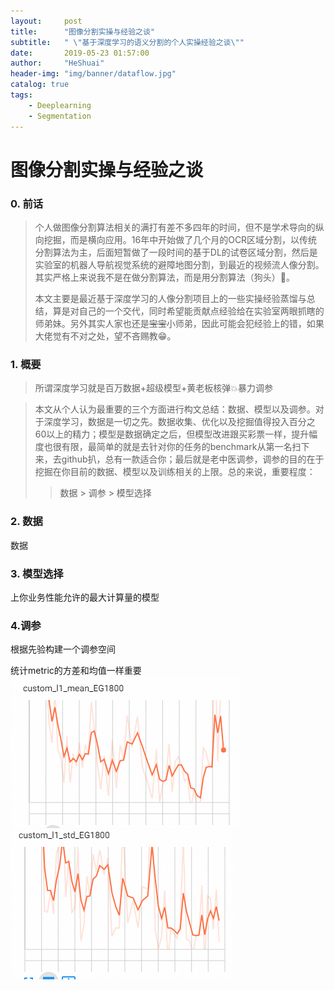 ```yaml
---
layout:     post
title:      "图像分割实操与经验之谈"
subtitle:   " \"基于深度学习的语义分割的个人实操经验之谈\""
date:       2019-05-23 01:57:00
author:     "HeShuai"
header-img: "img/banner/dataflow.jpg"
catalog: true
tags:
    - Deeplearning
	- Segmentation
---
```

<head>
    <script src="https://cdn.mathjax.org/mathjax/latest/MathJax.js?config=TeX-AMS-MML_HTMLorMML" type="text/javascript"></script>
    <script type="text/x-mathjax-config">
        MathJax.Hub.Config({
            tex2jax: {
            skipTags: ['script', 'noscript', 'style', 'textarea', 'pre'],
            inlineMath: [['$','$']]
            }
        });
    </script>
</head>

# 图像分割实操与经验之谈

### 0. 前话

> 个人做图像分割算法相关的满打有差不多四年的时间，但不是学术导向的纵向挖掘，而是横向应用。16年中开始做了几个月的OCR区域分割，以传统分割算法为主，后面短暂做了一段时间的基于DL的试卷区域分割，然后是实验室的机器人导航视觉系统的避障地图分割，到最近的视频流人像分割。其实严格上来说我不是在做分割算法，而是用分割算法（狗头）:dog:。
>
> 本文主要是最近基于深度学习的人像分割项目上的一些实操经验蒸馏与总结，算是对自己的一个交代，同时希望能贡献点经验给在实验室两眼抓瞎的师弟妹。另外其实人家也还是~~宝宝~~小师弟，因此可能会犯经验上的错，如果大佬觉有不对之处，望不吝赐教:grin:。



### 1.  概要

> 所谓深度学习就是百万数据+超级模型+黄老板核弹:boom:暴力调参

> 本文从个人认为最重要的三个方面进行构文总结：数据、模型以及调参。对于深度学习，数据是一切之先。数据收集、优化以及挖掘值得投入百分之60以上的精力；模型是数据确定之后，但模型改进跟买彩票一样，提升幅度也很有限，最简单的就是去针对你的任务的benchmark从第一名扫下来，去github扒，总有一款适合你；最后就是老中医调参，调参的目的在于挖掘在你目前的数据、模型以及训练相关的上限。总的来说，重要程度：
>
> > 数据 > 调参 > 模型选择



### 2. 数据

数据

### 3. 模型选择

上你业务性能允许的最大计算量的模型

### 4.调参

根据先验构建一个调参空间

统计metric的方差和均值一样重要
![](https://raw.githubusercontent.com/mightycatty/image_bed/master/images/20200323113707.png)
![](https://raw.githubusercontent.com/mightycatty/image_bed/master/images/20200323113723.png)

